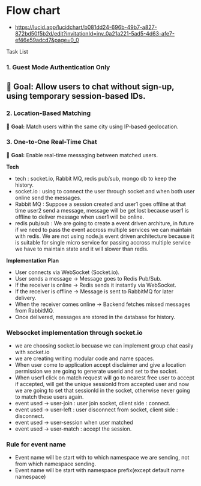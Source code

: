 
# Flow chart 
- https://lucid.app/lucidchart/b081dd24-696b-49b7-a827-872bd50f5b2d/edit?invitationId=inv_0a21a221-5ad5-4d63-afe7-ef46e59adcd7&page=0_0

Task List 
### **1. Guest Mode Authentication Only**

📌 **Goal:** Allow users to chat without sign-up, using temporary session-based IDs.
- 

### **2. Location-Based Matching**

📌 **Goal:** Match users within the same city using IP-based geolocation.



### **3. One-to-One Real-Time Chat**

📌 **Goal:** Enable real-time messaging between matched users.

  **Tech**
- tech : socket.io, Rabbit MQ, redis pub/sub, mongo db to keep the history.
- socket.io : using to connect the user through socket and when both user online send the messages. 
- Rabbit MQ : Suppose a session created and user1 goes offilne at that time user2 send a message,     message will be get lost because user1 is offline to deliver message when user1 will be online.
- redis pub/sub : We are going to create a event driven architure, in future if we need to pass the event accross multiple services we can maintain with redis. We are not using node.js event driven architecture because it is suitable for single micro service for passing accross multiple service we have to maintain state and it will slower than redis.

 **Implementation Plan**

- User connects via WebSocket (Socket.io).
- User sends a message -> Message goes to Redis Pub/Sub.
- If the receiver is online -> Redis sends it instantly via WebSocket. 
- If the receiver is offline -> Message is sent to RabbitMQ for later delivery.
- When the receiver comes online -> Backend fetches missed messages from RabbitMQ.
- Once delivered, messages are stored in the database for history.

### Websocket implementation through socket.io
- we are choosing socket.io becuase we can implement group chat easily with socket.io
- we are creating writing modular code and name spaces. 
- When user come to application accept disclaimer and give a location permission we are going to generate userid and set to the socket. 
- When user1 click on match request will go to nearest free user to accept if accepted, will get the unique sessionId from accepted user and now  we are going to set that sessionId in the socket, otherwise never going to match these users again. 
- event used -> user-join : user join socket, client side : connect.
- event used -> user-left : user disconnect from socket, client side : disconnect.
- event used -> user-session when user matched
- event used -> user-match : accept the session. 


### Rule for event name
- Event name will be start with to which namespace we are sending, not from which namespace sending. 
- Event name will be start with namespace prefix(except default name namespace)